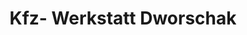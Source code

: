 ---
title: "Kfz- Werkstatt Dworschak"
url: /schwarzach-am-main/kfz-werkstatt-dworschak/
shop: Autowerkstatt
---